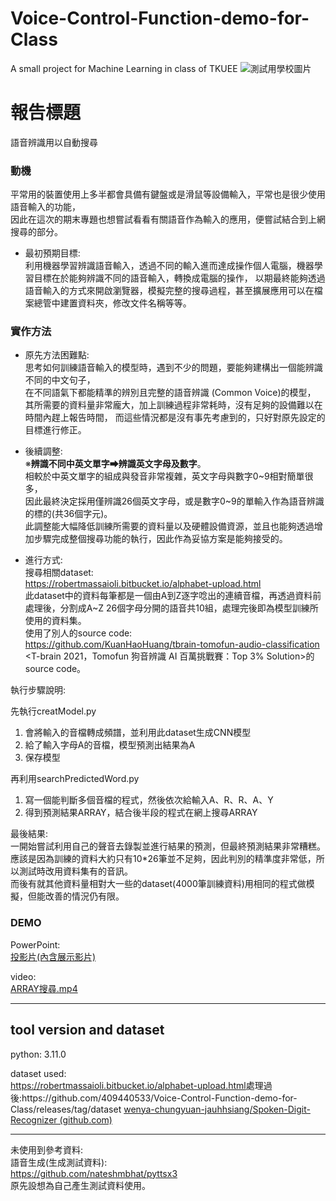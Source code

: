 # Voice-Control-Function-demo-for-Class
A small project for Machine Learning in class of TKUEE
![測試用學校圖片](http://www.ee.tku.edu.tw/wp-content/uploads/2017/03/%E6%B7%A1%E6%B1%9F%E5%A4%A7%E5%AD%B8%E9%9B%BB%E6%A9%9F-06.png)  
# 報告標題
語音辨識用以自動搜尋

### 動機
平常用的裝置使用上多半都會具備有鍵盤或是滑鼠等設備輸入，平常也是很少使用語音輸入的功能，  
因此在這次的期末專題也想嘗試看看有關語音作為輸入的應用，便嘗試結合到上網搜尋的部分。
 - 最初預期目標:  
利用機器學習辨識語音輸入，透過不同的輸入進而達成操作個人電腦，機器學習目標在於能夠辨識不同的語音輸入，轉換成電腦的操作，
以期最終能夠透過語音輸入的方式來開啟瀏覽器，模擬完整的搜尋過程，甚至擴展應用可以在檔案總管中建置資料夾，修改文件名稱等等。  

### 實作方法
 - 原先方法困難點:  
思考如何訓練語音輸入的模型時，遇到不少的問題，要能夠建構出一個能辨識不同的中文句子，  
在不同語氣下都能精準的辨別且完整的語音辨識 (Common Voice)的模型，
其所需要的資料量非常龐大，加上訓練過程非常耗時，沒有足夠的設備難以在時間內趕上報告時間，
而這些情況都是沒有事先考慮到的，只好對原先設定的目標進行修正。

 - 後續調整:   
※**辨識不同中英文單字⮕辨識英文字母及數字**。  
相較於中英文單字的組成與發音非常複雜，英文字母與數字0\~9相對簡單很多，  
因此最終決定採用僅辨識26個英文字母，或是數字0\~9的單輸入作為語音辨識的標的(共36個字元)。  
此調整能大幅降低訓練所需要的資料量以及硬體設備資源，並且也能夠透過增加步驟完成整個搜尋功能的執行，因此作為妥協方案是能夠接受的。

 - 進行方式:  
搜尋相關dataset:  
https://robertmassaioli.bitbucket.io/alphabet-upload.html  
此dataset中的資料每筆都是一個由A到Z逐字唸出的連續音檔，再透過資料前處理後，分割成A~Z 26個字母分開的語音共10組，處理完後即為模型訓練所使用的資料集。  
使用了別人的source code:  
https://github.com/KuanHaoHuang/tbrain-tomofun-audio-classification  
<T-brain 2021，Tomofun 狗音辨識 AI 百萬挑戰賽：Top 3% Solution>的source code。  

執行步驟說明:  

先執行creatModel.py
 1. 會將輸入的音檔轉成頻譜，並利用此dataset生成CNN模型  
 2. 給了輸入字母A的音檔，模型預測出結果為A  
 3. 保存模型

再利用searchPredictedWord.py  
 1. 寫一個能判斷多個音檔的程式，然後依次給輸入A、R、R、A、Y  
 2. 得到預測結果ARRAY，結合後半段的程式在網上搜尋ARRAY  
 

最後結果:  
一開始嘗試利用自己的聲音去錄製並進行結果的預測，但最終預測結果非常糟糕。  
應該是因為訓練的資料大約只有10*26筆並不足夠，因此判別的精準度非常低，所以測試時改用資料集有的音訊。  
而後有就其他資料量相對大一些的dataset(4000筆訓練資料)用相同的程式做模擬，但能改善的情況仍有限。  
### DEMO  
PowerPoint:  
[投影片(內含展示影片)](https://tku365-my.sharepoint.com/:p:/g/personal/409440418_o365_tku_edu_tw/EYnUiugR2HBEvaS2NvbXD2gBHBg99uFb90Ache_nj6hU2w?e=jQr7na)

video:  
[ARRAY搜尋.mp4](https://github.com/409440533/Voice-Control-Function-demo-for-Class/blob/main/ARRAY%E6%90%9C%E5%B0%8B.mp4)

---
## tool version and dataset
python: 3.11.0

dataset used:  
[https://robertmassaioli.bitbucket.io/alphabet-upload.html ​](https://robertmassaioli.bitbucket.io/alphabet-upload.html?)處理過後:https://github.com/409440533/Voice-Control-Function-demo-for-Class/releases/tag/dataset  
[wenya-chungyuan-jauhhsiang/Spoken-Digit-Recognizer (github.com) ](https://github.com/wenya-chungyuan-jauhhsiang/Spoken-Digit-Recognizer)

---
未使用到參考資料:  
語音生成(生成測試資料):  
https://github.com/nateshmbhat/pyttsx3  
原先設想為自己產生測試資料使用。

